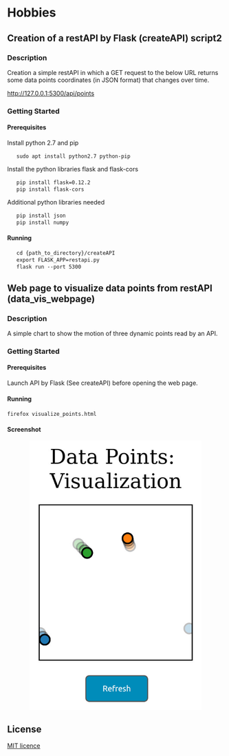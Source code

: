 # Hobbies
## Creation of a restAPI by Flask (createAPI) script2 

### Description  
Creation a simple restAPI in which a GET request to the below URL returns some data points coordinates (in JSON format) that changes over time.


http://127.0.0.1:5300/api/points


### Getting Started

#### Prerequisites
Install python 2.7 and pip

```
   sudo apt install python2.7 python-pip
```
Install the python libraries flask and flask-cors

```
   pip install flask=0.12.2
   pip install flask-cors
```
Additional python libraries needed 
```
   pip install json
   pip install numpy
```

#### Running

```
   cd {path_to_directory}/createAPI
   export FLASK_APP=restapi.py
   flask run --port 5300
```


## Web page to visualize data points from restAPI (data_vis_webpage)

### Description  
A simple chart to show the motion of three dynamic points read by an API.

### Getting Started

#### Prerequisites
Launch API by Flask (See createAPI) before opening the web page. 

#### Running

```
firefox visualize_points.html
```
#### Screenshot
<div align="center">
   <img src="/data_vis_webpage/screenshot/0.jpg" width="400px"</img> 
</div>


## License
[MIT licence](https://choosealicense.com/licenses/mit/)
